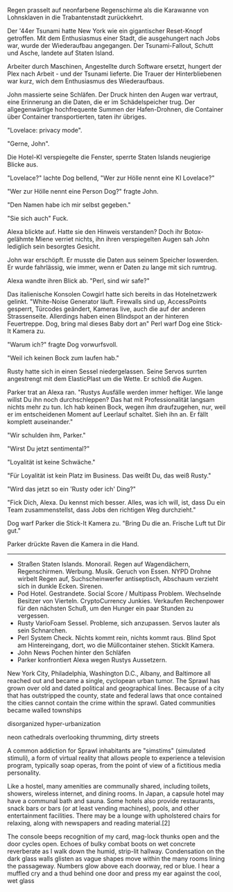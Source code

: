 Regen prasselt auf neonfarbene Regenschirme als die Karawanne von Lohnsklaven in die Trabantenstadt zurückkehrt.


Der '44er Tsunami hatte New York wie ein gigantischer Reset-Knopf getroffen. 
Mit dem Enthusiasmus einer Stadt, die ausgehungert nach Jobs war, wurde der Wiederaufbau angegangen. Der Tsunami-Fallout, Schutt und Asche, landete auf Staten Island.

Arbeiter durch Maschinen, Angestellte durch Software ersetzt, hungert der Plex nach Arbeit - und der Tsunami lieferte. Die Trauer der Hinterbliebenen war kurz, wich dem Enthusiasmus des Wiederaufbaus.

John massierte seine Schläfen. Der Druck hinten den Augen war vertraut, eine Erinnerung an die Daten, die er im Schädelspeicher trug. Der allgegenwärtige hochfrequente Summen der Hafen-Drohnen, die Container über Container transportierten, taten ihr übriges.

"Lovelace: privacy mode".

"Gerne, John".

Die Hotel-KI verspiegelte die Fenster, sperrte Staten Islands neugierige Blicke aus.

"Lovelace?" lachte Dog bellend, "Wer zur Hölle nennt eine KI Lovelace?"

"Wer zur Hölle nennt eine Person Dog?" fragte John.

"Den Namen habe ich mir selbst gegeben."

"Sie sich auch" Fuck.

Alexa blickte auf. Hatte sie den Hinweis verstanden? Doch ihr Botox-gelähmte Miene verriet nichts, ihn ihren verspiegelten Augen sah John lediglich sein besorgtes Gesicht.

John war erschöpft. Er musste die Daten aus seinem Speicher loswerden. Er wurde fahrlässig, wie immer, wenn er Daten zu lange mit sich rumtrug.

Alexa wandte ihren Blick ab. "Perl, sind wir safe?"

Das italienische Konsolen Cowgirl hatte sich bereits in das Hotelnetzwerk gelinkt. "White-Noise Generator läuft. Firewalls sind up, AccessPoints gesperrt, Türcodes geändert, Kameras live, auch die auf der anderen Strassenseite. Allerdings haben einen Blindspot an der hinteren Feuertreppe. Dog, bring mal dieses Baby dort an" Perl warf Dog eine Stick-It Kamera zu.

"Warum ich?" fragte Dog vorwurfsvoll.

"Weil ich keinen Bock zum laufen hab."

Rusty hatte sich in einen Sessel niedergelassen. Seine Servos surrten angestrengt mit dem ElasticPlast um die Wette. Er schloß die Augen.

Parker trat an Alexa ran. "Rustys Ausfälle werden immer heftiger. Wie lange willst Du ihn noch durchschleppen? Das hat mit Professionalität langsam nichts mehr zu tun. Ich hab keinen Bock, wegen ihm draufzugehen, nur, weil er im entscheidenen Moment auf Leerlauf schaltet. Sieh ihn an. Er fällt komplett auseinander."

"Wir schulden ihm, Parker."

"Wirst Du jetzt sentimental?"

"Loyalität ist keine Schwäche."

"Für Loyalität ist kein Platz im Business. Das weißt Du, das weiß Rusty."

"Wird das jetzt so ein 'Rusty oder ich' Ding?"

"Fick Dich, Alexa. Du kennst mich besser. Alles, was ich will, ist, dass Du ein Team zusammenstellst, dass Jobs den richtigen Weg durchzieht."

Dog warf Parker die Stick-It Kamera zu. "Bring Du die an. Frische Luft tut Dir gut."

Parker drückte Raven die Kamera in die Hand.

----

- Straßen Staten Islands. Monorail. Regen auf Wagendächern, Regenschirmen. Werbung. Musik. Geruch von Essen. NYPD Drohne wirbelt Regen auf, Suchscheinwerfer antiseptisch, Abschaum verzieht sich in dunkle Ecken. Sirenen.
- Pod Hotel. Gestrandete. Social Score / Multipass Problem. Wechselnde Besitzer von Vierteln. CryptoCurrency Junkies. Verkaufen Rechenpower für den nächsten Schuß, um den Hunger ein paar Stunden zu vergessen.
- Rusty VarioFoam Sessel. Probleme, sich anzupassen. Servos lauter als sein Schnarchen.
- Perl System Check. Nichts kommt rein, nichts kommt raus. Blind Spot am Hintereingang, dort, wo die Müllcontainer stehen. StickIt Kamera.
- John News Pochen hinter den Schläfen
- Parker konfrontiert Alexa wegen Rustys Aussetzern.

New York City, Philadelphia, Washington D.C., Albany, and Baltimore all reached out and became a single, cyclopean urban tumor.   The Sprawl has grown over old and dated political and geographical lines.  Because of a city that has outstripped the county, state and federal laws that once contained the cities cannot contain the crime within the sprawl.   Gated communities became walled townships

disorganized hyper-urbanization

neon cathedrals overlooking thrumming, dirty streets

A common addiction for Sprawl inhabitants are "simstims" (simulated stimuli), a form of virtual reality that allows people to experience a television program, typically soap operas, from the point of view of a fictitious media personality.

Like a hostel, many amenities are communally shared, including toilets, showers, wireless internet, and dining rooms. In Japan, a capsule hotel may have a communal bath and sauna. Some hotels also provide restaurants, snack bars or bars (or at least vending machines), pools, and other entertainment facilities. There may be a lounge with upholstered chairs for relaxing, along with newspapers and reading material.[2]

The console beeps recognition of my card, mag-lock thunks open and the door cycles open. Echoes of bulky combat boots on wet concrete reverberate as I walk down the humid, strip-lit hallway. Condensation on the dark glass walls glisten as vague shapes move within the many rooms lining the passageway. Numbers glow above each doorway, red or blue. I hear a muffled cry and a thud behind one door and press my ear against the cool, wet glass

